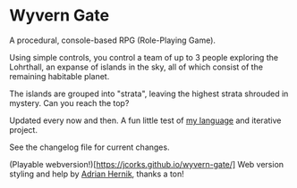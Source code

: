 Wyvern Gate
===========

A procedural, console-based RPG (Role-Playing Game).

Using simple controls, you control a team of 
up to 3 people exploring the Lohrthall, an 
expanse of islands in the sky, all of which 
consist of the remaining habitable planet.

The islands are grouped into "strata", leaving 
the highest strata shrouded in mystery.
Can you reach the top?




Updated every now and then.
A fun little test of [my language](http://github.com/jcorks/matte) 
and iterative project.

See the changelog file for current changes.


(Playable webversion!)[https://jcorks.github.io/wyvern-gate/]
Web version styling and help by [Adrian Hernik](https://skie.me), thanks a ton!
  
